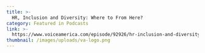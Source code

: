```yaml
---
title: >-
  HR, Inclusion and Diversity: Where to From Here?
category: Featured in Podcasts
link: >-
  https://www.voiceamerica.com/episode/92926/hr-inclusion-and-diversity-where-to-from-here
thumbnail: /images/uploads/va-logo.png
---
```

